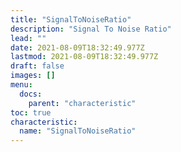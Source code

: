 ```yaml
---
title: "SignalToNoiseRatio"
description: "Signal To Noise Ratio"
lead: ""
date: 2021-08-09T18:32:49.977Z
lastmod: 2021-08-09T18:32:49.977Z
draft: false
images: []
menu:
  docs:
    parent: "characteristic"
toc: true
characteristic:
  name: "SignalToNoiseRatio"
---
```

